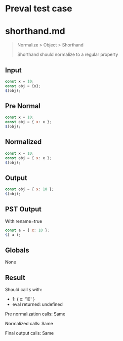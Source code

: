 # Preval test case

# shorthand.md

> Normalize > Object > Shorthand
>
> Shorthand should normalize to a regular property

## Input

`````js filename=intro
const x = 10;
const obj = {x};
$(obj);
`````

## Pre Normal


`````js filename=intro
const x = 10;
const obj = { x: x };
$(obj);
`````

## Normalized


`````js filename=intro
const x = 10;
const obj = { x: x };
$(obj);
`````

## Output


`````js filename=intro
const obj = { x: 10 };
$(obj);
`````

## PST Output

With rename=true

`````js filename=intro
const a = { x: 10 };
$( a );
`````

## Globals

None

## Result

Should call `$` with:
 - 1: { x: '10' }
 - eval returned: undefined

Pre normalization calls: Same

Normalized calls: Same

Final output calls: Same

